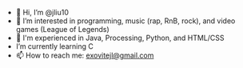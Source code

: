 - 👋 Hi, I’m @jliu10
- 👀 I’m interested in programming, music (rap, RnB, rock), and video games (League of Legends)
- 🌱 I'm experienced in Java, Processing, Python, and HTML/CSS
- I’m currently learning C
- 📫 How to reach me: exovitejl@gmail.com

<!---
jliu10/jliu10 is a ✨ special ✨ repository because its `README.md` (this file) appears on your GitHub profile.
You can click the Preview link to take a look at your changes.
--->
